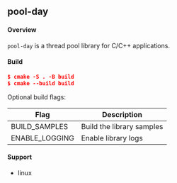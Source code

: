 ## pool-day

#### Overview

`pool-day` is a thread pool library for C/C++ applications.

#### Build

```cmake
$ cmake -S . -B build
$ cmake --build build
```

Optional build flags:

|        Flag         |                 Description            |
|---------------------|----------------------------------------|
|    BUILD_SAMPLES    | Build the library samples              |
|   ENABLE_LOGGING    | Enable library logs                    |

#### Support

- linux
